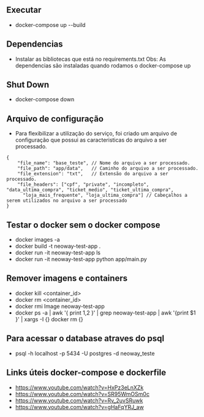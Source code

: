 ## Executar
- docker-compose up --build

## Dependencias
- Instalar as bibliotecas que está no requirements.txt
Obs: As dependencias são instaladas quando rodamos o docker-compose up

## Shut Down
- docker-compose down

## Arquivo de configuração
- Para flexibilizar a utilização do serviço, foi criado um arquivo de configuração que possui as caracteristicas do arquivo a ser processado.

```
{
    "file_name": "base_teste", // Nome do arquivo a ser processado.
    "file_path": "app/data",   // Caminho do arquivo a ser processado.
    "file_extension": "txt",   // Extensão do arquivo a ser processado.
    "file_headers": ["cpf", "private", "incompleto", "data_ultima_compra", "ticket_medio", "ticket_ultima_compra",
      "loja_mais_frequente", "loja_ultima_compra"] // Cabeçalhos a serem utilizados no arquivo a ser processado
}
``` 

## Testar o docker sem o docker compose
- docker images -a
- docker build -t neoway-test-app .
- docker run -it neoway-test-app ls
- docker run -it neoway-test-app python app/main.py

## Remover imagens e containers
- docker kill <container_id>
- docker rm <container_id>
- docker rmi Image neoway-test-app
- docker ps -a | awk '{ print $1,$2 }' | grep neoway-test-app | awk '{print $1 }' | xargs -I {} docker rm {}

## Para acessar o database atraves do psql
- psql -h localhost -p 5434 -U postgres -d neoway_teste

## Links úteis docker-compose e dockerfile
- https://www.youtube.com/watch?v=HxPz3eLnXZk
- https://www.youtube.com/watch?v=SR95WmOSm0c
- https://www.youtube.com/watch?v=Rv_2uvSRuwk
- https://www.youtube.com/watch?v=gHaFqYRJ_aw
